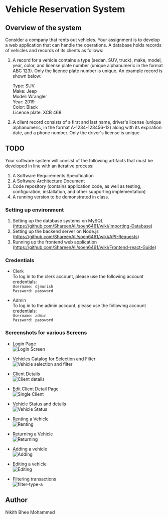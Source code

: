# Vehicle Reservation System

## Overview of the system
Consider a company that rents out vehicles. Your assignment is to develop a web application that can handle the operations. A database holds records of vehicles and records of its clients as follows:
1. A record for a vehicle contains a type (sedan, SUV, truck), make, model, year, color, and license plate number (unique alphanumeric in the format ABC 123). Only the licence plate number is unique. An example record is shown below:

     Type:           SUV <br />
     Make:           Jeep <br />
     Model:          Wrangler <br />
     Year:           2019 <br />
     Color:          Black <br />
     Licence plate:  XCB 468 <br />

2. A client record consists of a first and last name, driver's license (unique alphanumeric, in the format A-1234-123456-12) along with its expiration date, and a phone number. Only the driver's license is unique.

## TODO

Your software system will consist of the following artifacts that must be developed in line with an iterative process:
1. A Software Requirements Specification
2. A Software Architecture Document
3. Code repository (contains application code, as well as testing, configuration, installation, and other supporting implementation)
4. A running version to be demonstrated in class.

### Setting up environment

1. Setting up the database systems on MySQL (https://github.com/ShareenAli/soen6461/wiki/Importing-Database)
2. Setting up the backend server on Node.js (https://github.com/ShareenAli/soen6461/wiki/API-Requests)
3. Running up the frontend web application (https://github.com/ShareenAli/soen6461/wiki/Frontend-react-Guide)

### Credentials
- Clerk <br/>
To log in to the clerk account, please use the following account credentials:  <br/>
```Username: djmunish``` <br />
```Password: password```

- Admin <br/>
To log in to the admin account, please use the following account credentials:  <br/>
```Username: admin``` <br />
```Password: password```

### Screenshots for various Screens
- Login Page <br/>
![Login Screen](/soen6461-master/Screenshots/1_login.png)

- Vehicles Catalog for Selection and Filter <br/>
![Vehicle selection and filter](/Screenshots/2_vehicle_catalogue.png)

- Client Details <br/>
![Client details](/Screenshots/3_client_manage.png)

- Edit Client Detail Page <br/>
![Single Client](/Screenshots/6_edit_client.png)

- Vehicle Status and details <br/>
![Vehicle Status](/Screenshots/5_reserve_rent_popup.png)

- Renting a Vehicle <br/>
![Renting](/Screenshots/7_cancel_rent.png)

- Returning a Vehicle <br/>
![Returning](/Screenshots/11_rent_Start.png)

- Adding a vehicle <br/>
![Adding](/Screenshots/9_addVehicle.png)

- Editing a vehicle <br/>
![Editing](/Screenshots/8_edit_vehicle.jpeg)

- Filtering transactions <br/>
![filter-type-a](/Screenshots/10_transaction.png)


## Author

Nikith Bhee Mohammed

